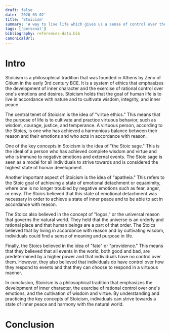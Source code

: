 ```yaml
---
draft: false
date: '2020-03-02'
title: 'Stoicism'
summary: 'A way to live life which gives us a sense of control over the chaotic world. A philosophy which has stood the test of time and has been followed by emperors, presidents, politicians, athletes, artists and business tycoons alike.'
tags: ['personal']
bibliography: references-data.bib
canonicalUrl:
---
```


# Intro

Stoicism is a philosophical tradition that was founded in Athens by Zeno of Citium in the early 3rd century BCE. It is a system of ethics that emphasizes the development of inner character and the exercise of rational control over one's emotions and desires. Stoicism holds that the goal of human life is to live in accordance with nature and to cultivate wisdom, integrity, and inner peace.

The central tenet of Stoicism is the idea of "virtue ethics." This means that the purpose of life is to cultivate and practice virtuous behavior, such as wisdom, courage, justice, and temperance. A virtuous person, according to the Stoics, is one who has achieved a harmonious balance between their reason and their emotions and who acts in accordance with reason.

One of the key concepts in Stoicism is the idea of "the Stoic sage." This is the ideal of a person who has achieved complete wisdom and virtue and who is immune to negative emotions and external events. The Stoic sage is seen as a model for all individuals to strive towards and is considered the highest state of human development.

Another important aspect of Stoicism is the idea of "apatheia." This refers to the Stoic goal of achieving a state of emotional detachment or equanimity, where one is no longer troubled by negative emotions such as fear, anger, or envy. The Stoics believed that this state of emotional detachment was necessary in order to achieve a state of inner peace and to be able to act in accordance with reason.

The Stoics also believed in the concept of "logos," or the universal reason that governs the natural world. They held that the universe is an orderly and rational place and that human beings are a part of that order. The Stoics believed that by living in accordance with reason and by cultivating wisdom, individuals could find a sense of meaning and purpose in life.

Finally, the Stoics believed in the idea of "fate" or "providence." This means that they believed that all events in the world, both good and bad, are predetermined by a higher power and that individuals have no control over them. However, they also believed that individuals do have control over how they respond to events and that they can choose to respond in a virtuous manner.

In conclusion, Stoicism is a philosophical tradition that emphasizes the development of inner character, the exercise of rational control over one's emotions, and the cultivation of wisdom and virtue. By understanding and practicing the key concepts of Stoicism, individuals can strive towards a state of inner peace and harmony with the natural world.

# Conclusion
